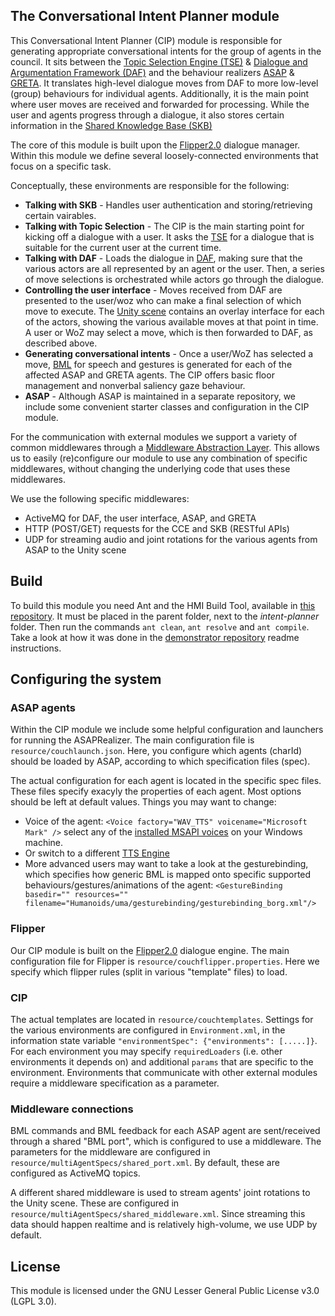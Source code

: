 ## The Conversational Intent Planner module
This Conversational Intent Planner (CIP) module is responsible for generating appropriate conversational intents for the group of agents in the council. It sits between the [Topic Selection Engine (TSE)](https://github.com/AgentsUnited/topic-selection-engine) & [Dialogue and Argumentation Framework (DAF)](https://github.com/AgentsUnited/daf) and the behaviour realizers [ASAP](https://github.com/ArticulatedSocialAgentsPlatform) & [GRETA](https://github.com/isir/greta). It translates high-level dialogue moves from DAF to more low-level (group) behaviours for individual agents. Additionally, it is the main point where user moves are received and forwarded for processing. While the user and agents progress through a dialogue, it also stores certain information in the [Shared Knowledge Base (SKB)](https://github.com/woolplatform/wool/tree/master/java/WoolWebService)

The core of this module is built upon the [Flipper2.0](https://github.com/hmi-utwente/flipper-2.0) dialogue manager. Within this module we define several loosely-connected environments that focus on a specific task. 

Conceptually, these environments are responsible for the following:
- **Talking with SKB** - Handles user authentication and storing/retrieving certain vairables.
- **Talking with Topic Selection** - The CIP is the main starting point for kicking off a dialogue with a user. It asks the [TSE](https://github.com/AgentsUnited/topic-selection-engine) for a dialogue that is suitable for the current user at the current time.
- **Talking with DAF** - Loads the dialogue in [DAF](https://github.com/AgentsUnited/daf), making sure that the various actors are all represented by an agent or the user. Then, a series of move selections is orchestrated while actors go through the dialogue.
- **Controlling the user interface** - Moves received from DAF are presented to the user/woz who can make a final selection of which move to execute. The [Unity scene](https://github.com/AgentsUnited/unityproject) contains an overlay interface for each of the actors, showing the various available moves at that point in time. A user or WoZ may select a move, which is then forwarded to DAF, as described above.
- **Generating conversational intents** - Once a user/WoZ has selected a move, [BML](http://www.mindmakers.org/projects/bml-1-0/wiki/Wiki) for speech and gestures is generated for each of the affected ASAP and GRETA agents. The CIP offers basic floor management and nonverbal saliency gaze behaviour.
- **ASAP** - Although ASAP is maintained in a separate repository, we include some convenient starter classes and configuration in the CIP module.

For the communication with external modules we support a variety of common middlewares through a [Middleware Abstraction Layer](https://github.com/ArticulatedSocialAgentsPlatform/HmiCore/tree/master/HmiMiddlewareAbstractionLayer/src/nl/utwente/hmi/middleware). This allows us to easily (re)configure our module to use any combination of specific middlewares, without changing the underlying code that uses these middlewares.

We use the following specific middlewares:
- ActiveMQ for DAF, the user interface, ASAP, and GRETA
- HTTP (POST/GET) requests for the CCE and SKB (RESTful APIs)
- UDP for streaming audio and joint rotations for the various agents from ASAP to the Unity scene

## Build
To build this module you need Ant and the HMI Build Tool, available in [this repository](https://github.com/ArticulatedSocialAgentsPlatform/hmibuild/tree/master). It must be placed in the parent folder, next to the *intent-planner* folder. Then run the commands `ant clean`, `ant resolve` and `ant compile`. Take a look at how it was done in the [demonstrator repository](https://github.com/AgentsUnited/demonstrator) readme instructions.

## Configuring the system

### ASAP agents
Within the CIP module we include some helpful configuration and launchers for running the ASAPRealizer. The main configuration file is `resource/couchlaunch.json`. Here, you configure which agents (charId) should be loaded by ASAP, according to which specification files (spec).

The actual configuration for each agent is located in the specific spec files. These files specify exacyly the properties of each agent. Most options should be left at default values. Things you may want to change:
- Voice of the agent: `<Voice factory="WAV_TTS" voicename="Microsoft Mark" />` select any of the [installed MSAPI voices](https://github.com/hmi-utwente/HmiASAPWiki/wiki/MS-API-Voices) on your Windows machine.
- Or switch to a different [TTS Engine](https://github.com/AgentsUnited/demonstrator#using-marytts-in-asap)
- More advanced users may want to take a look at the gesturebinding, which specifies how generic BML is mapped onto specific supported behaviours/gestures/animations of the agent: `<GestureBinding basedir="" resources="" filename="Humanoids/uma/gesturebinding/gesturebinding_borg.xml"/>`



### Flipper
Our CIP module is built on the [Flipper2.0](https://github.com/hmi-utwente/flipper-2.0) dialogue engine. The main configuration file for Flipper is `resource/couchflipper.properties`. Here we specify which flipper rules (split in various "template" files) to load.

### CIP
The actual templates are located in `resource/couchtemplates`. Settings for the various environments are configured in `Environment.xml`, in the information state variable `"environmentSpec": {"environments": [.....]}`. For each environment you may specify `requiredLoaders` (i.e. other environments it depends on) and additional `params` that are specific to the environment. Environments that communicate with other external modules require a middleware specification as a parameter. 

### Middleware connections
BML commands and BML feedback for each ASAP agent are sent/received through a shared "BML port", which is configured to use a middleware. The parameters for the middleware are configured in `resource/multiAgentSpecs/shared_port.xml`. By default, these are configured as ActiveMQ topics.

A different shared middleware is used to stream agents' joint rotations to the Unity scene. These are configured in `resource/multiAgentSpecs/shared_middleware.xml`. Since streaming this data should happen realtime and is relatively high-volume, we use UDP by default.

## License
This module is licensed under the GNU Lesser General Public License v3.0 (LGPL 3.0).
